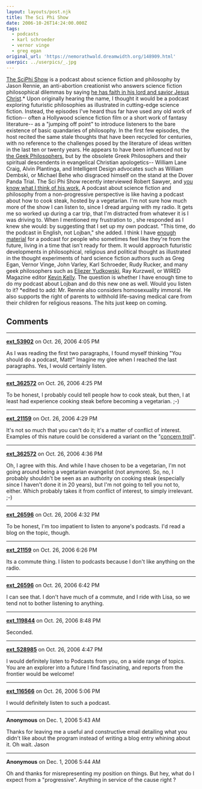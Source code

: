 ```yaml
---
layout: layouts/post.njk
title: The Sci Phi Show
date: 2006-10-26T14:24:00.000Z
tags: 
  - podcasts
  - karl schroeder
  - vernor vinge
  - greg egan
original_url: 'https://nemorathwald.dreamwidth.org/148909.html'
userpic: ../userpics/_.jpg
---
```

[The SciPhi Show](http://thesciphishow.com/) is a podcast about science fiction and philosophy by Jason Rennie, an anti-abortion creationist who answers science fiction philosophical dilemmas by saying [he has faith in his lord and savior Jesus Christ](http://thesciphishow.com/?p=17).\* Upon originally hearing the name, I thought it would be a podcast exploring futuristic philosophies as illustrated in cutting-edge science fiction. Instead, the episodes I've heard thus far have used any old work of fiction-- often a Hollywood science fiction film or a short work of fantasy literature-- as a "jumping off point" to introduce listeners to the bare existence of basic quandaries of philosophy. In the first few episodes, the host recited the same stale thoughts that have been recycled for centuries, with no reference to the challenges posed by the literature of ideas written in the last ten or twenty years. He appears to have been influenced not by [the Geek Philosophers](http://www.rudyrucker.com/lifebox/), but by the obsolete Greek Philosophers and their spiritual descendents in evangelical Christian apologetics-- William Lane Craig, Alvin Plantinga, and Intelligent Design advocates such as William Dembski, or Michael Behe who disgraced himself on the stand at the Dover Panda Trial. The Sci Phi Show recently interviewed Robert Sawyer, and [you know what I think of his work.](http://matt-arnold.livejournal.com/106722.html) A podcast about science fiction and philosophy from a non-progressive perspective is like having a podcast about how to cook steak, hosted by a vegetarian. I'm not sure how much more of the show I can listen to, since I dread arguing with my radio. It gets me so worked up during a car trip, that I'm distracted from whatever it is I was driving to. When I mentioned my frustration to , she responded as I knew she would: by suggesting that I set up my own podcast. "This time, do the podcast in English, not Lojban," she added. I think I have [enough material](http://www.nemorathwald.com/SFandF.htm) for a podcast for people who sometimes feel like they're from the future, living in a time that isn't ready for them. It would approach futuristic developments in philosophical, religious and political thought as illustrated in the thought experiments of hard science fiction authors such as Greg Egan, Vernor Vinge, John Varley, Karl Schroeder, Rudy Rucker, and many geek philosophers such as [Eliezer Yudkowski](http://matt-arnold.livejournal.com/134142.html), Ray Kurzweil, or WIRED Magazine editor [Kevin Kelly](http://72.14.203.104/search?q=cache:9i9WszCFVPMJ:kk.org/writings/nerd_theology.pdf). The question is whether I have enough time to do my podcast about Lojban and do this new one as well. Would you listen to it? \*edited to add: Mr. Rennie also considers homosexuality immoral. He also supports the right of parents to withhold life-saving medical care from their children for religious reasons. The hits just keep on coming.

## Comments

---

**[ext_53902](https://www.dreamwidth.org/users/ext_53902)** on Oct. 26, 2006 4:05 PM

As I was reading the first two paragraphs, I found myself thinking "You should do a podcast, Matt!" Imagine my glee when I reached the last paragraphs. Yes, I would certainly listen.

---

**[ext_362572](https://www.dreamwidth.org/users/ext_362572)** on Oct. 26, 2006 4:25 PM

To be honest, I probably could tell people how to cook steak, but then, I at least had experience cooking steak before becoming a vegetarian. ;-)

---

**[ext_21159](https://www.dreamwidth.org/users/ext_21159)** on Oct. 26, 2006 4:29 PM

It's not so much that you can't do it; it's a matter of conflict of interest. Examples of this nature could be considered a variant on the "[concern troll](http://en.wikipedia.org/wiki/Concern_troll)".

---

**[ext_362572](https://www.dreamwidth.org/users/ext_362572)** on Oct. 26, 2006 4:36 PM

Oh, I agree with this. And while I have chosen to be a vegetarian, I'm not going around being a vegetarian evangelist (not anymore). So, no, I probably shouldn't be seen as an authority on cooking steak (especially since I haven't done it in 20 years), but I'm not going to tell you not to, either. Which probably takes it from conflict of interest, to simply irrelevant. ;-)

---

**[ext_26596](https://www.dreamwidth.org/users/ext_26596)** on Oct. 26, 2006 4:32 PM

To be honest, I'm too impatient to listen to anyone's podcasts. I'd read a blog on the topic, though.

---

**[ext_21159](https://www.dreamwidth.org/users/ext_21159)** on Oct. 26, 2006 6:26 PM

Its a commute thing. I listen to podcasts because I don't like anything on the radio.

---

**[ext_26596](https://www.dreamwidth.org/users/ext_26596)** on Oct. 26, 2006 6:42 PM

I can see that. I don't have much of a commute, and I ride with Lisa, so we tend not to bother listening to anything.

---

**[ext_119844](https://www.dreamwidth.org/users/ext_119844)** on Oct. 26, 2006 8:48 PM

Seconded.

---

**[ext_528985](https://www.dreamwidth.org/users/ext_528985)** on Oct. 26, 2006 4:47 PM

I would definitely listen to Podcasts from you, on a wide range of topics. You are an explorer into a future I find fascinating, and reports from the frontier would be welcome!

---

**[ext_116566](https://www.dreamwidth.org/users/ext_116566)** on Oct. 26, 2006 5:06 PM

I would definitely listen to such a podcast.

---

**Anonymous** on Dec. 1, 2006 5:43 AM

Thanks for leaving me a useful and constructive email detailing what you didn't like about the program instead of writing a blog entry whining about it. Oh wait. Jason

---

**Anonymous** on Dec. 1, 2006 5:44 AM

Oh and thanks for misrepresenting my position on things. But hey, what do I expect from a "progressive". Anything in service of the cause right ?
